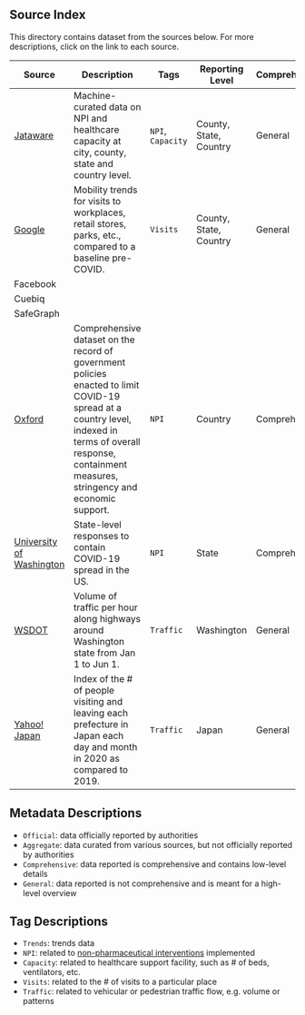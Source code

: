 ## Source Index
This directory contains dataset from the sources below. For more descriptions, click on the link to each source.

| Source | Description | Tags | Reporting Level | Comprehensiveness | Source Type | Last Updated |
|-|-|-|-|-|-|-|
| [Jataware](https://github.com/jataware/covid-19-data) | Machine-curated data on NPI and healthcare capacity at city, county, state and country level. | `NPI`, `Capacity` | County, State, Country | General | Aggregate | - |
| [Google](https://www.google.com/covid19/mobility/) | Mobility trends for visits to workplaces, retail stores, parks, etc., compared to a baseline pre-COVID. | `Visits` | County, State, Country | General | Aggregate | 05/25/2020 |
| Facebook |  |  |  |  |  |  |
| Cuebiq |  |  |  |  |  |  |
| SafeGraph |  |  |  |  |  |  |
| [Oxford](https://github.com/OxCGRT/covid-policy-tracker) | Comprehensive dataset on the record of government policies enacted to limit COVID-19 spread at a country level, indexed in terms of overall response, containment measures, stringency and economic support. | `NPI` | Country | Comprehensive | Official | - |
| [University of Washington](https://github.com/COVID19StatePolicy/SocialDistancing) | State-level responses to contain COVID-19 spread in the US. | `NPI` | State | Comprehensive | Official | - |
| [WSDOT](https://tracflow.wsdot.wa.gov/contourdata/brainscan) | Volume of traffic per hour along highways around Washington state from Jan 1 to Jun 1. | `Traffic` | Washington | General | Official | 06/01/2020 |
| [Yahoo! Japan](https://ds.yahoo.co.jp/report/) | Index of the # of people visiting and leaving each prefecture in Japan each day and month in 2020 as compared to 2019. | `Traffic` | Japan | General | Aggregate | 06/01/2020 |

## Metadata Descriptions
- `Official`: data officially reported by authorities
- `Aggregate`: data curated from various sources, but not officially reported by authorities
- `Comprehensive`: data reported is comprehensive and contains low-level details
- `General`: data reported is not comprehensive and is meant for a high-level overview

## Tag Descriptions
- `Trends`: trends data
- `NPI`: related to [non-pharmaceutical interventions](https://www.cdc.gov/nonpharmaceutical-interventions/index.html) implemented
- `Capacity`: related to healthcare support facility, such as # of beds, ventilators, etc.
- `Visits`: related to the # of visits to a particular place
- `Traffic`: related to vehicular or pedestrian traffic flow, e.g. volume or patterns
